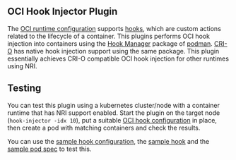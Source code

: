 ## OCI Hook Injector Plugin

The [OCI runtime configuration](https://github.com/opencontainers/runtime-spec/blob/main/spec.md)
supports [hooks](https://github.com/opencontainers/runtime-spec/blob/main/config.md#posix-platform-hooks), which are custom actions related to the lifecycle of a container.
This plugins performs OCI hook injection into containers using
the [Hook Manager](https://github.com/containers/podman/tree/main/pkg/hooks)
package of [podman](https://github.com/containers/podman).
[CRI-O](https://github.com/cri-o/cri-o) has native hook injection support using
the same package. This plugin essentially achieves CRI-O compatible OCI hook
injection for other runtimes using NRI.

## Testing

You can test this plugin using a kubernetes cluster/node with a container
runtime that has NRI support enabled. Start the plugin on the target node
(`hook-injector -idx 10`), put a suitable [OCI hook configuration](https://github.com/containers/podman/blob/main/pkg/hooks/docs/oci-hooks.5.md)
in place, then create a pod with matching containers and check the results.

You can use the [sample hook configuration](etc/containers/oci/hooks.d), the
[sample hook](usr/local/sbin/demo-hook.sh) and the [sample pod spec](sample-hook-inject.yaml)
to test this.
